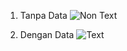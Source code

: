 1. Tanpa Data
   ![Non Text](https://github.com/user-attachments/assets/3d4f79fc-198e-4a0c-bf7b-6e2bceaaf0b7)

3. Dengan Data
   ![Text](https://github.com/user-attachments/assets/778ee918-c772-468e-a746-9791d80c5191)
